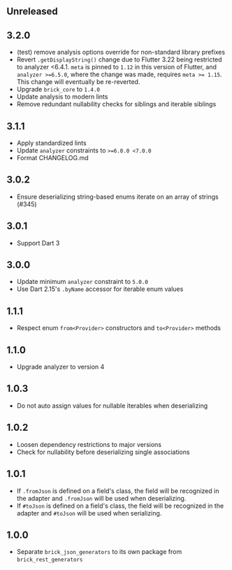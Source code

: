 ## Unreleased

## 3.2.0

- (test) remove analysis options override for non-standard library prefixes
- Revert `.getDisplayString()` change due to Flutter 3.22 being restricted to analyzer <6.4.1. `meta` is pinned to `1.12` in this version of Flutter, and `analyzer >=6.5.0`, where the change was made, requires `meta >= 1.15`. This change will eventually be re-reverted.
- Upgrade `brick_core` to `1.4.0`
- Update analysis to modern lints
- Remove redundant nullability checks for siblings and iterable siblings

## 3.1.1

- Apply standardized lints
- Update `analyzer` constraints to `>=6.0.0 <7.0.0`
- Format CHANGELOG.md

## 3.0.2

- Ensure deserializing string-based enums iterate on an array of strings (#345)

## 3.0.1

- Support Dart 3

## 3.0.0

- Update minimum `analyzer` constraint to `5.0.0`
- Use Dart 2.15's `.byName` accessor for iterable enum values

## 1.1.1

- Respect enum `from<Provider>` constructors and `to<Provider>` methods

## 1.1.0

- Upgrade analyzer to version 4

## 1.0.3

- Do not auto assign values for nullable iterables when deserializing

## 1.0.2

- Loosen dependency restrictions to major versions
- Check for nullability before deserializing single associations

## 1.0.1

- If `.fromJson` is defined on a field's class, the field will be recognized in the adapter and `.fromJson` will be used when deserializing.
- If `#toJson` is defined on a field's class, the field will be recognized in the adapter and `#toJson` will be used when serializing.

## 1.0.0

- Separate `brick_json_generators` to its own package from `brick_rest_generators`
